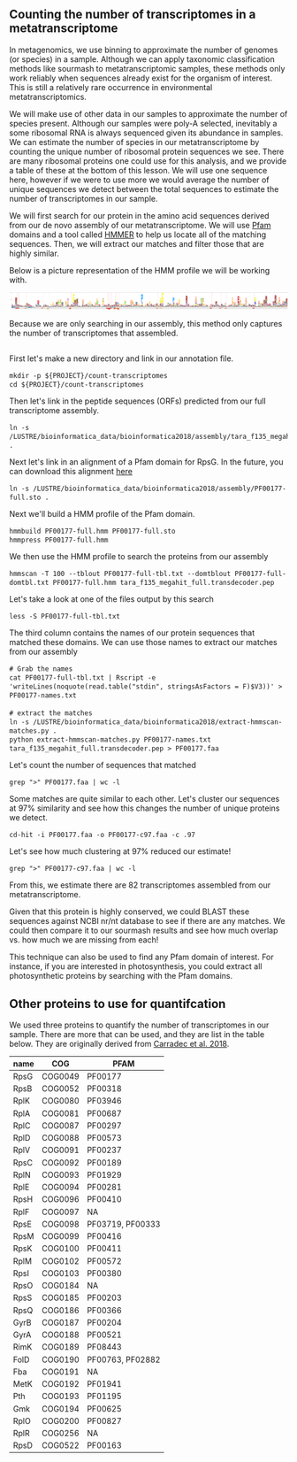 ## Counting the number of transcriptomes in a metatranscriptome
In metagenomics, we use binning to approximate the number of genomes (or species) in a sample.
Although we can apply taxonomic classification methods like sourmash to metatranscriptomic 
samples, these methods only work reliably when sequences already exist for the organism of 
interest. This is still a relatively rare occurrence in environmental metatranscriptomics. 

We will make use of other data in our samples to approximate the number of species present.
Although our samples were poly-A selected, inevitably a some ribosomal RNA is always sequenced
given its abundance in samples. We can estimate the number of species in our metatranscriptome
by counting the unique number of ribosomal protein sequences we see. There are many ribosomal
proteins one could use for this analysis, and we provide a table of these at the bottom of 
this lesson. We will use one sequence here, however if we were to use more we would average 
the number of unique sequences we detect between the total sequences to estimate the number 
of transcriptomes in our sample.

We will first search for our protein in the amino acid sequences 
derived from our de novo assembly of our metatranscriptome. We will use
[Pfam](https://pfam.xfam.org/) domains and a tool called [HMMER](http://hmmer.org/) 
to help us locate all of the matching sequences. Then, we will extract our matches and 
filter those that are highly similar. 

Below is a picture representation of the HMM profile we will be working with. 

![rpsG seq logo](files/rpsg_logo_image.png)

Because we are only searching in our assembly, this method only captures the number of 
transcriptomes that assembled.

## 

First let's make a new directory and link in our annotation file. 
```
mkdir -p ${PROJECT}/count-transcriptomes
cd ${PROJECT}/count-transcriptomes
```

Then let's link in the peptide sequences (ORFs) predicted from our 
full transcriptome assembly.
```
ln -s /LUSTRE/bioinformatica_data/bioinformatica2018/assembly/tara_f135_megahit_full.transdecoder.pep .
```

Next let's link in an alignment of a Pfam domain for RpsG. 
In the future, you can download this alignment [here](http://pfam.xfam.org/family/PF00177/alignment/full) 
```
ln -s /LUSTRE/bioinformatica_data/bioinformatica2018/assembly/PF00177-full.sto .
```

Next we'll build a HMM profile of the Pfam domain. 

```
hmmbuild PF00177-full.hmm PF00177-full.sto
hmmpress PF00177-full.hmm
```

We then use the HMM profile to search the proteins from our assembly
```
hmmscan -T 100 --tblout PF00177-full-tbl.txt --domtblout PF00177-full-domtbl.txt PF00177-full.hmm tara_f135_megahit_full.transdecoder.pep 
```

Let's take a look at one of the files output by this search
```
less -S PF00177-full-tbl.txt
```

The third column contains the names of our protein sequences that matched
these domains. We can use those names to extract our matches from 
our assembly

```
# Grab the names
cat PF00177-full-tbl.txt | Rscript -e 'writeLines(noquote(read.table("stdin", stringsAsFactors = F)$V3))' > PF00177-names.txt

# extract the matches
ln -s /LUSTRE/bioinformatica_data/bioinformatica2018/extract-hmmscan-matches.py .
python extract-hmmscan-matches.py PF00177-names.txt tara_f135_megahit_full.transdecoder.pep > PF00177.faa
```

Let's count the number of sequences that matched 
```
grep ">" PF00177.faa | wc -l
```

Some matches are quite similar to each other. Let's cluster our sequences
at 97% similarity and see how this changes the number of unique proteins
we detect. 

```
cd-hit -i PF00177.faa -o PF00177-c97.faa -c .97
```

Let's see how much clustering at 97% reduced our estimate!
```
grep ">" PF00177-c97.faa | wc -l
```

From this, we estimate there are 82 transcriptomes assembled from our
metatranscriptome.

Given that this protein is highly conserved, we could BLAST these 
sequences against NCBI nr/nt database to see if there are any matches. 
We could then compare it to our sourmash results and see how much overlap 
vs. how much we are missing from each!

This technique can also be used to find any Pfam domain of interest. 
For instance, if you are interested in photosynthesis, you could
extract all photosynthetic proteins by searching with the Pfam domains.

## Other proteins to use for quantifcation

We used three proteins to quantify the number of transcriptomes in our
sample. There are more that can be used, and they are list in the table
below. They are originally derived from [Carradec et al. 2018](https://www.nature.com/articles/s41467-017-02342-1#Sec19).


| name | COG     | PFAM             |
|------|---------|------------------|
| RpsG | COG0049 | PF00177          |
| RpsB | COG0052 | PF00318          |
| RplK | COG0080 | PF03946          |
| RplA | COG0081 | PF00687          |
| RplC | COG0087 | PF00297          |
| RplD | COG0088 | PF00573          |
| RplV | COG0091 | PF00237          |
| RpsC | COG0092 | PF00189          |
| RplN | COG0093 | PF01929          |
| RplE | COG0094 | PF00281          |
| RpsH | COG0096 | PF00410          |
| RplF | COG0097 | NA               |
| RpsE | COG0098 | PF03719, PF00333 |
| RpsM | COG0099 | PF00416          |
| RpsK | COG0100 | PF00411          |
| RplM | COG0102 | PF00572          |
| RpsI | COG0103 | PF00380          |
| RpsO | COG0184 | NA               |
| RpsS | COG0185 | PF00203          |
| RpsQ | COG0186 | PF00366          |
| GyrB | COG0187 | PF00204          |
| GyrA | COG0188 | PF00521          |
| RimK | COG0189 | PF08443          |
| FolD | COG0190 | PF00763, PF02882 |
| Fba  | COG0191 | NA               |
| MetK | COG0192 | PF01941          |
| Pth  | COG0193 | PF01195          |
| Gmk  | COG0194 | PF00625          |
| RplO | COG0200 | PF00827          |
| RplR | COG0256 | NA               |
| RpsD | COG0522 | PF00163          |
